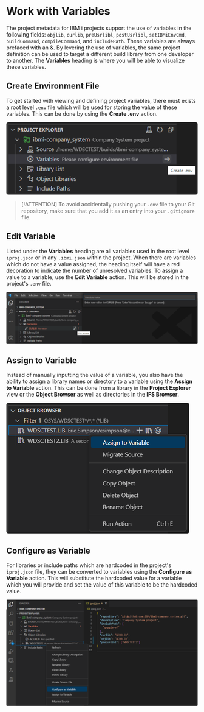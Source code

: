 # Work with Variables

The project metadata for IBM i projects support the use of variables in the following fields: `objlib`, `curlib`, `preUsrlibl`, `postUsrlibl`, `setIBMiEnvCmd`, `buildCommand`, `compileCommand`, and `includePath`. These variables are always prefaced with an &. By levering the use of variables, the same project definition can be used to target a different build library from one developer to another. The **Variables** heading is where you will be able to visualize these variables.

## Create Environment File

To get started with viewing and defining project variables, there must exists a root level `.env` file which will be used for storing the value of these variables. This can be done by using the **Create .env** action.

![Create .env](../../assets/ProjectExplorer_17.png)

> [!ATTENTION]
> To avoid accidentally pushing your `.env` file to your Git repository, make sure that you add it as an entry into your `.gitignore` file.

## Edit Variable

Listed under the **Variables** heading are all variables used in the root level `iproj.json` or in any `.ibmi.json` within the project. When there are variables which do not have a value assigned, the heading itself will have a red decoration to indicate the number of unresolved variables. To assign a value to a variable, use the **Edit Variable** action. This will be stored in the project's `.env` file.

![Edit Variable](../../assets/ProjectExplorer_18.png)

## Assign to Variable

Instead of manually inputting the value of a variable, you also have the ability to assign a library names or directory to a variable using the **Assign to Variable** action. This can be done from a library in the **Project Explorer** view or the **Object Browser** as well as directories in the **IFS Browser**.

![Assign to Variable](../../assets/ProjectExplorer_19.png)

## Configure as Variable

For libraries or include paths which are hardcoded in the project's `iproj.json` file, they can be converted to variables using the **Configure as Variable** action. This will substitute the hardcoded value for a variable which you will provide and set the value of this variable to be the hardcoded value.

![Configure as Variable](../../assets/ProjectExplorer_20.png)